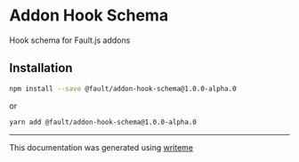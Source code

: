 # Addon Hook Schema

Hook schema for Fault.js addons

## Installation

```bash
npm install --save @fault/addon-hook-schema@1.0.0-alpha.0
```
or
```bash
yarn add @fault/addon-hook-schema@1.0.0-alpha.0
```

---
This documentation was generated using [writeme](https://www.npmjs.com/package/@pshaw/writeme)
